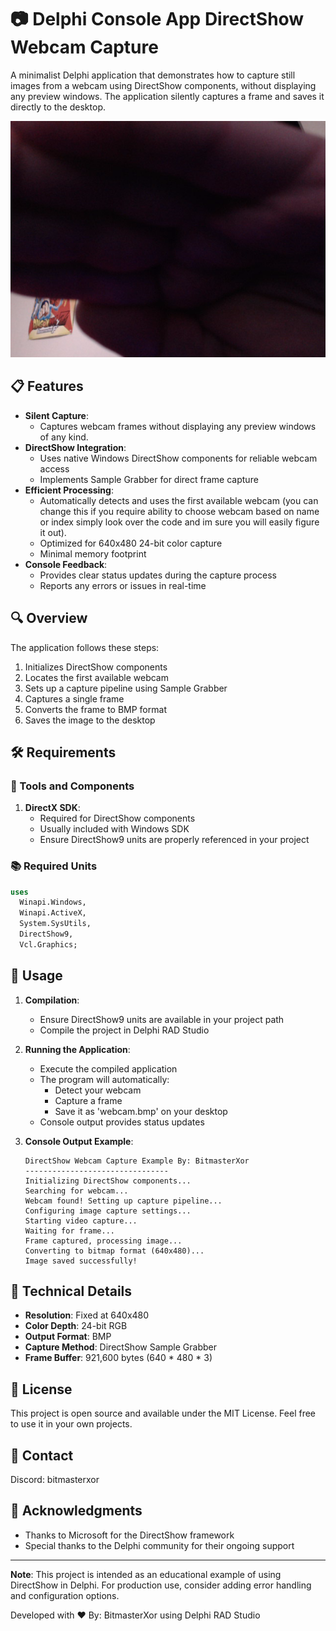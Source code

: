 # 📷 Delphi Console App DirectShow Webcam Capture
A minimalist Delphi application that demonstrates how to capture still images from a webcam using DirectShow components, without displaying any preview windows. The application silently captures a frame and saves it directly to the desktop.

<p align="center">
  <img src="Preview.png" alt="Preview of webcam capture">
</p>

## 📋 Features
- **Silent Capture**: 
  - Captures webcam frames without displaying any preview windows of any kind.
- **DirectShow Integration**: 
  - Uses native Windows DirectShow components for reliable webcam access
  - Implements Sample Grabber for direct frame capture
- **Efficient Processing**:
  - Automatically detects and uses the first available webcam (you can change this if you require ability to choose webcam based on name or index simply look over the code and im sure you will easily figure it out).
  - Optimized for 640x480 24-bit color capture
  - Minimal memory footprint
- **Console Feedback**:
  - Provides clear status updates during the capture process
  - Reports any errors or issues in real-time

## 🔍 Overview
The application follows these steps:
1. Initializes DirectShow components
2. Locates the first available webcam
3. Sets up a capture pipeline using Sample Grabber
4. Captures a single frame
5. Converts the frame to BMP format
6. Saves the image to the desktop

## 🛠️ Requirements
### 🔧 Tools and Components
1. **DirectX SDK**:  
   - Required for DirectShow components
   - Usually included with Windows SDK
   - Ensure DirectShow9 units are properly referenced in your project

### 📚 Required Units
```pascal
uses
  Winapi.Windows, 
  Winapi.ActiveX, 
  System.SysUtils, 
  DirectShow9, 
  Vcl.Graphics;
```

## 🧩 Usage
1. **Compilation**:
   * Ensure DirectShow9 units are available in your project path
   * Compile the project in Delphi RAD Studio

2. **Running the Application**:
   * Execute the compiled application
   * The program will automatically:
     - Detect your webcam
     - Capture a frame
     - Save it as 'webcam.bmp' on your desktop
   * Console output provides status updates

3. **Console Output Example**:
   ```
   DirectShow Webcam Capture Example By: BitmasterXor
   --------------------------------
   Initializing DirectShow components...
   Searching for webcam...
   Webcam found! Setting up capture pipeline...
   Configuring image capture settings...
   Starting video capture...
   Waiting for frame...
   Frame captured, processing image...
   Converting to bitmap format (640x480)...
   Image saved successfully!
   ```

## 🔧 Technical Details
- **Resolution**: Fixed at 640x480
- **Color Depth**: 24-bit RGB
- **Output Format**: BMP
- **Capture Method**: DirectShow Sample Grabber
- **Frame Buffer**: 921,600 bytes (640 * 480 * 3)

## 📜 License
This project is open source and available under the MIT License. Feel free to use it in your own projects.

## 📧 Contact
Discord: bitmasterxor

## 🙏 Acknowledgments
- Thanks to Microsoft for the DirectShow framework
- Special thanks to the Delphi community for their ongoing support

---
**Note**: This project is intended as an educational example of using DirectShow in Delphi. For production use, consider adding error handling and configuration options.

Developed with ❤️ By: BitmasterXor using Delphi RAD Studio
